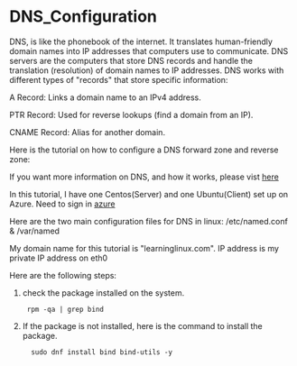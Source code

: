 # DNS_Configuration
DNS, is like the phonebook of the internet. It translates human-friendly domain names into IP addresses that computers use to communicate. DNS servers are the computers that store DNS records and handle the translation (resolution) of domain names to IP addresses. DNS works with different types of "records" that store specific information:  

  A Record: Links a domain name to an IPv4 address. 

  PTR Record: Used for reverse lookups (find a domain from an IP). 

  CNAME Record: Alias for another domain.


Here is the tutorial on how to configure a DNS forward zone and reverse zone: 

If you want more information on DNS, and how it works, please vist [here](https://en.wikipedia.org/wiki/Domain_Name_System)

In this tutorial, I have one Centos(Server) and one Ubuntu(Client) set up on Azure. Need to sign in [azure](https://azure.microsoft.com/en-us/get-started/azure-portal)

Here are the two main configuration files for DNS in linux: /etc/named.conf  & /var/named

My domain name for this tutorial is "learninglinux.com". IP address is my private IP address on eth0


Here are the following steps:

  1. check the package installed on the system.

          rpm -qa | grep bind



2. If the package is not installed, here is the command to install the package.
   
   
   	     sudo dnf install bind bind-utils -y 
   	     

